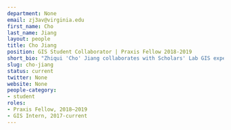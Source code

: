 ```yaml
---
department: None
email: zj3av@virginia.edu
first_name: Cho
last_name: Jiang
layout: people
title: Cho Jiang
position: GIS Student Collaborator | Praxis Fellow 2018-2019
short_bio: "Zhiqui 'Cho' Jiang collaborates with Scholars' Lab GIS experts, in addition to holding a Praxis Fellowship during 2018-2019."
slug: cho-jiang
status: current
twitter: None
website: None
people-category:
- student
roles:
- Praxis Fellow, 2018–2019
- GIS Intern, 2017-current
---
```


